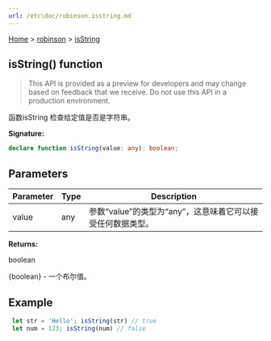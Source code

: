 ```yaml
---
url: /etc\doc/robinson.isstring.md
---
```

[Home](./index.md) > [robinson](./robinson.md) > [isString](./robinson.isstring.md)

## isString() function

> This API is provided as a preview for developers and may change based on feedback that we receive. Do not use this API in a production environment.

函数isString 检查给定值是否是字符串。

**Signature:**

```typescript
declare function isString(value: any): boolean;
```

## Parameters

|  Parameter | Type | Description |
|  --- | --- | --- |
|  value | any | 参数“value”的类型为“any”，这意味着它可以接受任何数据类型。 |

**Returns:**

boolean

{boolean} - 一个布尔值。

## Example

```JavaScript
 let str = 'Hello'; isString(str) // true
 let num = 123; isString(num) // false
```
